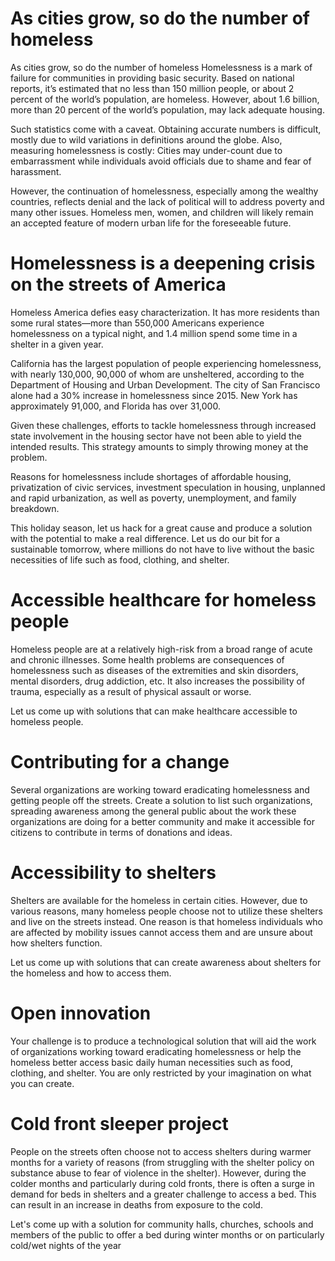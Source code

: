 # As cities grow, so do the number of homeless
As cities grow, so do the number of homeless
Homelessness is a mark of failure for communities in providing basic security. Based on national reports, it’s estimated that no less than 150 million people, or about 2 percent of the world’s population, are homeless. However, about 1.6 billion, more than 20 percent of the world’s population, may lack adequate housing.

Such statistics come with a caveat. Obtaining accurate numbers is difficult, mostly due to wild variations in definitions around the globe. Also, measuring homelessness is costly: Cities may under-count due to embarrassment while individuals avoid officials due to shame and fear of harassment.

However, the continuation of homelessness, especially among the wealthy countries, reflects denial and the lack of political will to address poverty and many other issues. Homeless men, women, and children will likely remain an accepted feature of modern urban life for the foreseeable future.

# Homelessness is a deepening crisis on the streets of America
Homeless America defies easy characterization. It has more residents than some rural states—more than 550,000 Americans experience homelessness on a typical night, and 1.4 million spend some time in a shelter in a given year.

California has the largest population of people experiencing homelessness, with nearly 130,000, 90,000 of whom are unsheltered, according to the Department of Housing and Urban Development. The city of San Francisco alone had a 30% increase in homelessness since 2015. New York has approximately 91,000, and Florida has over 31,000.

Given these challenges, efforts to tackle homelessness through increased state involvement in the housing sector have not been able to yield the intended results. This strategy amounts to simply throwing money at the problem.

Reasons for homelessness include shortages of affordable housing, privatization of civic services, investment speculation in housing, unplanned and rapid urbanization, as well as poverty, unemployment, and family breakdown.

This holiday season, let us hack for a great cause and produce a solution with the potential to make a real difference. Let us do our bit for a sustainable tomorrow, where millions do not have to live without the basic necessities of life such as food, clothing, and shelter.


# Accessible healthcare for homeless people

Homeless people are at a relatively high-risk from a broad range of acute and chronic illnesses. Some health problems are consequences of homelessness such as diseases of the extremities and skin disorders, mental disorders, drug addiction, etc. It also increases the possibility of trauma, especially as a result of physical assault or worse.

Let us come up with solutions that can make healthcare accessible to homeless people.


# Contributing for a change

Several organizations are working toward eradicating homelessness and getting people off the streets. Create a solution to list such organizations, spreading awareness among the general public about the work these organizations are doing for a better community and make it accessible for citizens to contribute in terms of donations and ideas.

# Accessibility to shelters

Shelters are available for the homeless in certain cities. However, due to various reasons, many homeless people choose not to utilize these shelters and live on the streets instead. One reason is that homeless individuals who are affected by mobility issues cannot access them and are unsure about how shelters function.

Let us come up with solutions that can create awareness about shelters for the homeless and how to access them.

# Open innovation

Your challenge is to produce a technological solution that will aid the work of organizations working toward eradicating homelessness or help the homeless better access basic daily human necessities such as food, clothing, and shelter. You are only restricted by your imagination on what you can create.

# Cold front sleeper project

People on the streets often choose not to access shelters during warmer months for a variety of reasons (from struggling with the shelter policy on substance abuse to fear of violence in the shelter). However, during the colder months and particularly during cold fronts, there is often a surge in demand for beds in shelters and a greater challenge to access a bed. This can result in an increase in deaths from exposure to the cold.

Let's come up with a solution for community halls, churches, schools and members of the public to offer a bed during winter months or on particularly cold/wet nights of the year


